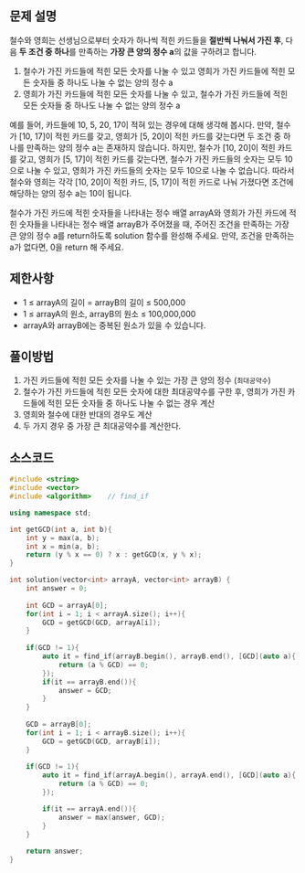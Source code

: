 ## 문제 설명
철수와 영희는 선생님으로부터 숫자가 하나씩 적힌 카드들을 **절반씩 나눠서 가진 후**, 다음 **두 조건 중 하나**를 만족하는 **가장 큰 양의 정수 a**의 값을 구하려고 합니다.

1. 철수가 가진 카드들에 적힌 모든 숫자를 나눌 수 있고 영희가 가진 카드들에 적힌 모든 숫자들 중 하나도 나눌 수 없는 양의 정수 a
2. 영희가 가진 카드들에 적힌 모든 숫자를 나눌 수 있고, 철수가 가진 카드들에 적힌 모든 숫자들 중 하나도 나눌 수 없는 양의 정수 a

예를 들어, 카드들에 10, 5, 20, 17이 적혀 있는 경우에 대해 생각해 봅시다. 만약, 철수가 [10, 17]이 적힌 카드를 갖고, 영희가 [5, 20]이 적힌 카드를 갖는다면 두 조건 중 하나를 만족하는 양의 정수 a는 존재하지 않습니다. 하지만, 철수가 [10, 20]이 적힌 카드를 갖고, 영희가 [5, 17]이 적힌 카드를 갖는다면, 철수가 가진 카드들의 숫자는 모두 10으로 나눌 수 있고, 영희가 가진 카드들의 숫자는 모두 10으로 나눌 수 없습니다. 따라서 철수와 영희는 각각 [10, 20]이 적힌 카드, [5, 17]이 적힌 카드로 나눠 가졌다면 조건에 해당하는 양의 정수 a는 10이 됩니다.

철수가 가진 카드에 적힌 숫자들을 나타내는 정수 배열 arrayA와 영희가 가진 카드에 적힌 숫자들을 나타내는 정수 배열 arrayB가 주어졌을 때, 주어진 조건을 만족하는 가장 큰 양의 정수 a를 return하도록 solution 함수를 완성해 주세요. 만약, 조건을 만족하는 a가 없다면, 0을 return 해 주세요.


## 제한사항
- 1 ≤ arrayA의 길이 = arrayB의 길이 ≤ 500,000
- 1 ≤ arrayA의 원소, arrayB의 원소 ≤ 100,000,000
- arrayA와 arrayB에는 중복된 원소가 있을 수 있습니다.


## 풀이방법
1. 가진 카드들에 적힌 모든 숫자를 나눌 수 있는 가장 큰 양의 정수 (`최대공약수`)
2. 철수가 가진 카드들에 적힌 모든 숫자에 대한 최대공약수를 구한 후,
   영희가 가진 카드들에 적힌 모든 숫자들 중 하나도 나눌 수 없는 경우 계산
3. 영희와 철수에 대한 반대의 경우도 계산
4. 두 가지 경우 중 가장 큰 최대공약수를 계산한다.


## 소스코드
```c++
#include <string>
#include <vector>
#include <algorithm>    // find_if

using namespace std;

int getGCD(int a, int b){
    int y = max(a, b);
    int x = min(a, b);
    return (y % x == 0) ? x : getGCD(x, y % x);
}

int solution(vector<int> arrayA, vector<int> arrayB) {
    int answer = 0;
    
    int GCD = arrayA[0];
    for(int i = 1; i < arrayA.size(); i++){
        GCD = getGCD(GCD, arrayA[i]);
    }
    
    if(GCD != 1){
        auto it = find_if(arrayB.begin(), arrayB.end(), [GCD](auto a){
            return (a % GCD) == 0;
        });
        if(it == arrayB.end()){
            answer = GCD;
        }
    }
    
    GCD = arrayB[0];
    for(int i = 1; i < arrayB.size(); i++){
        GCD = getGCD(GCD, arrayB[i]);
    }
    
    if(GCD != 1){
        auto it = find_if(arrayA.begin(), arrayA.end(), [GCD](auto a){
            return (a % GCD) == 0;
        });

        if(it == arrayA.end()){
            answer = max(answer, GCD);
        }
    }
    
    return answer;
}
```